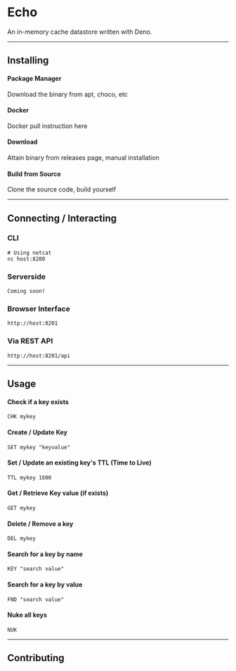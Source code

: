 # Echo 

An in-memory cache datastore written with Deno.

---

## Installing 

#### Package Manager

Download the binary from apt, choco, etc

#### Docker 

Docker pull instruction here 

#### Download

Attain binary from releases page, manual installation

#### Build from Source 

Clone the source code, build yourself 

---

## Connecting / Interacting 

### CLI

```
# Using netcat
nc host:8200
```

### Serverside

```
Coming soon!
```

### Browser Interface

```
http://host:8201
```

### Via REST API

```
http://host:8201/api
```

---

## Usage

#### Check if a key exists

```
CHK mykey
```

#### Create / Update Key 

```
SET mykey "keyvalue"
```

#### Set / Update an existing key's TTL (Time to Live) 

```
TTL mykey 1600
```

#### Get / Retrieve Key value (if exists)

```
GET mykey
```

#### Delete / Remove a key 

```
DEL mykey
```

#### Search for a key by name

```
KEY "search value"
```

#### Search for a key by value 

```
FND "search value"
```

#### Nuke all keys 

```
NUK 
```

---

## Contributing

